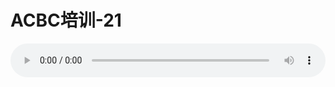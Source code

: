 # ACBC培训-21

<audio style="width: 100%;" preload="false" controls controlslist="nodownload"><source src="//cdn.simai.ml/audio/mp3/old/12140.mp3" type="audio/mpeg">Your browser does not support the audio element.</audio>


